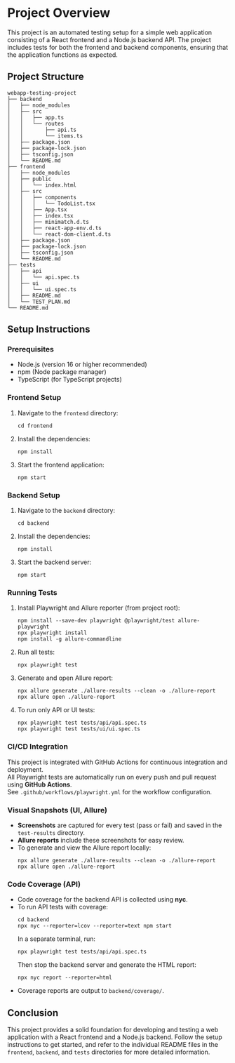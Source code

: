 # Project Overview

This project is an automated testing setup for a simple web application consisting of a React frontend and a Node.js backend API. The project includes tests for both the frontend and backend components, ensuring that the application functions as expected.

## Project Structure

```
webapp-testing-project
├── backend
│   ├── node_modules
│   ├── src
│   │   ├── app.ts
│   │   └── routes
│   │       ├── api.ts
│   │       └── items.ts
│   ├── package.json
│   ├── package-lock.json
│   ├── tsconfig.json
│   └── README.md
├── frontend
│   ├── node_modules
│   ├── public
│   │   └── index.html
│   ├── src
│   │   ├── components
│   │   │   └── TodoList.tsx
│   │   ├── App.tsx
│   │   ├── index.tsx
│   │   ├── minimatch.d.ts
│   │   ├── react-app-env.d.ts
│   │   └── react-dom-client.d.ts
│   ├── package.json
│   ├── package-lock.json
│   ├── tsconfig.json
│   └── README.md
├── tests
│   ├── api
│   │   └── api.spec.ts
│   ├── ui
│   │   └── ui.spec.ts
│   ├── README.md
│   └── TEST_PLAN.md
└── README.md
```

## Setup Instructions

### Prerequisites

- Node.js (version 16 or higher recommended)
- npm (Node package manager)
- TypeScript (for TypeScript projects)

### Frontend Setup

1. Navigate to the `frontend` directory:
   ```
   cd frontend
   ```

2. Install the dependencies:
   ```
   npm install
   ```

3. Start the frontend application:
   ```
   npm start
   ```

### Backend Setup

1. Navigate to the `backend` directory:
   ```
   cd backend
   ```

2. Install the dependencies:
   ```
   npm install
   ```

3. Start the backend server:
   ```
   npm start
   ```

### Running Tests

1. Install Playwright and Allure reporter (from project root):
   ```
   npm install --save-dev playwright @playwright/test allure-playwright
   npx playwright install
   npm install -g allure-commandline
   ```

2. Run all tests:
   ```
   npx playwright test
   ```

3. Generate and open Allure report:
   ```
   npx allure generate ./allure-results --clean -o ./allure-report
   npx allure open ./allure-report
   ```

4. To run only API or UI tests:
   ```
   npx playwright test tests/api/api.spec.ts
   npx playwright test tests/ui/ui.spec.ts
   ```

### CI/CD Integration

This project is integrated with GitHub Actions for continuous integration and deployment.  
All Playwright tests are automatically run on every push and pull request using **GitHub Actions**.  
See `.github/workflows/playwright.yml` for the workflow configuration.

### Visual Snapshots (UI, Allure)

- **Screenshots** are captured for every test (pass or fail) and saved in the `test-results` directory.
- **Allure reports** include these screenshots for easy review.
- To generate and view the Allure report locally:
  ```
  npx allure generate ./allure-results --clean -o ./allure-report
  npx allure open ./allure-report
  ```

### Code Coverage (API)

- Code coverage for the backend API is collected using **nyc**.
- To run API tests with coverage:
  ```
  cd backend
  npx nyc --reporter=lcov --reporter=text npm start
  ```
  In a separate terminal, run:
  ```
  npx playwright test tests/api/api.spec.ts
  ```
  Then stop the backend server and generate the HTML report:
  ```
  npx nyc report --reporter=html
  ```
- Coverage reports are output to `backend/coverage/`.

## Conclusion

This project provides a solid foundation for developing and testing a web application with a React frontend and a Node.js backend. Follow the setup instructions to get started, and refer to the individual README files in the `frontend`, `backend`, and `tests` directories for more detailed information.